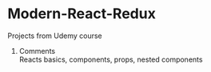 # Modern-React-Redux
Projects from Udemy course

1. Comments <br>
Reacts basics, components, props, nested components



